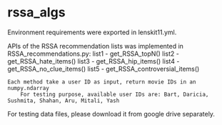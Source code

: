 # rssa_algs
Environment requirements were exported in lenskit11.yml.

APIs of the RSSA recommendation lists was implemented in RSSA_recommendations.py:
	list1 - get_RSSA_topN()
	list2 - get_RSSA_hate_items()
	list3 - get_RSSA_hip_items()
	list4 - get_RSSA_no_clue_items()
	list5 - get_RSSA_controversial_items()
	
	Each method take a user ID as input, return movie IDs in an numpy.ndarray
		For testing purpose, available user IDs are: Bart, Daricia, Sushmita, Shahan, Aru, Mitali, Yash 
		
For testing data files, please download it from google drive separately.